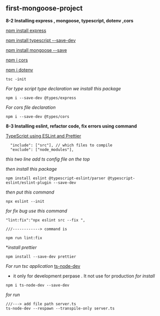 ## first-mongoose-project

**8-2 Installing express , mongoose, typescript, dotenv ,cors**

[ npm install express](https://expressjs.com/en/starter/installing.html)

[npm install typescript --save-dev](https://www.typescriptlang.org/download)

[npm install mongoose --save](https://mongoosejs.com/docs/index.html)

[npm i cors](https://www.npmjs.com/package/cors)

[npm i dotenv](https://www.npmjs.com/package/dotenv)

```
tsc -init
```

_For type script type declaration we install this package_

```
npm i --save-dev @types/express
```

_For cors file declaration_

```
npm i --save-dev @types/cors
```

**8-3 Installing eslint, refactor code, fix errors using command**

[TypeScript using ESLint and Prettier](https://blog.logrocket.com/linting-typescript-eslint-prettier)

```
  "include": ["src"], // which files to compile
  "exclude": ["node_modules"],
```

_this two line add ts config file on the top_

_then install this package_

```
npm install eslint @typescript-eslint/parser @typescript-eslint/eslint-plugin --save-dev
```

_then put this command_

```
npx eslint --init
```

_for fix bug use this command_

```
"lint:fix":"npx eslint src --fix ",

///------------> command is

npm run lint:fix
```

\*_install prettier_

```
npm install --save-dev prettier
```

_For run tsc application_
[ts-node-dev](https://www.npmjs.com/package/ts-node-dev)

- it only for development perpase . It not use for production
  _for install_

```
npm i ts-node-dev --save-dev
```

_for run_

```
///---> add file path server.ts
ts-node-dev --respawn --transpile-only server.ts
```
